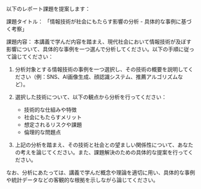 以下のレポート課題を提案します：

課題タイトル：
「情報技術が社会にもたらす影響の分析 - 具体的な事例に基づく考察」

課題内容：
本講義で学んだ内容を踏まえ、現代社会において情報技術が及ぼす影響について、具体的な事例を一つ選んで分析してください。以下の手順に従って論じてください：

1. 分析対象とする情報技術の事例を一つ選択し、その技術の概要を説明してください（例：SNS、AI画像生成、顔認識システム、推薦アルゴリズムなど）。

2. 選択した技術について、以下の観点から分析を行ってください：
   - 技術的な仕組みや特徴
   - 社会にもたらすメリット
   - 想定されるリスクや課題
   - 倫理的な問題点

3. 上記の分析を踏まえ、その技術と社会との望ましい関係性について、あなたの考えを論じてください。また、課題解決のための具体的な提案を行ってください。

なお、分析にあたっては、講義で学んだ概念や理論を適切に用い、具体的な事例や統計データなどの客観的な根拠を示しながら論じてください。